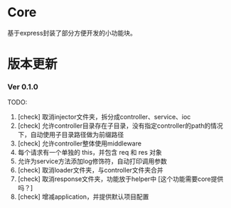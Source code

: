 # Core
基于express封装了部分方便开发的小功能块。
# 版本更新
### Ver 0.1.0
TODO:
1. [check] 取消injector文件夹，拆分成controller、service、ioc
2. [check] 允许controller目录存在子目录，没有指定controller的path的情况下，自动使用子目录路径做为前缀路径
3. [check] 允许controller整体使用middleware
4. 每个请求有一个单独的 this，并包含 req 和 res 对象
5. 允许为service方法添加log修饰符，自动打印调用参数
6. [check] 取消loader文件夹，与controller文件夹合并
7. [check] 取消response文件夹，功能放于helper中 [这个功能需要core提供吗？]
8. [check] 增减application，并提供默认项目配置
